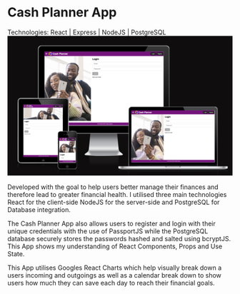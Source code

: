 # Cash Planner App
Technologies: React | Express | NodeJS | PostgreSQL
![cash-planner-responsive](https://raw.githubusercontent.com/ofemiashiru/cash-planner/master/client/public/images/cash-planner-responsive.png)

Developed with the goal to help users better manage their finances and therefore lead to greater financial health. I utilised three main technologies React for the client-side NodeJS for the server-side and PostgreSQL for Database integration.

The Cash Planner App also allows users to register and login with their unique credentials with the use of PassportJS while the PostgreSQL database securely stores the passwords hashed and salted using bcryptJS. This App shows my understanding of React Components, Props and Use State.

This App utilises Googles React Charts which help visually break down a users incoming and outgoings as well as a calendar break down to show users how much they can save each day to reach their financial goals.

